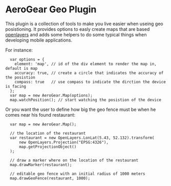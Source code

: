 AeroGear Geo Plugin
===================

This plugin is a collection of tools to make you live easier when useing geo posistioning. It provides options to easly create maps that are based [openlayers](http://openlayers.org/) and adds some helpers to do some typical things when developing mobile applications.

For instance:

```
  var options = {
  	element: 'map', // id of the div element to render the map in, default is map 
    accuracy: true, // create a circle that indicates the accuracy of the posistion
    compass: true   // use compass to indicate the dirction the device is facing
  };
  var map = new AeroGear.Map(options);
  map.watchPosition(); // start watching the posistion of the device

```

Or you want the user to define how big the geo fence must be when he comes near his found restaurant:

```
  var map = new AeroGear.Map();

  // the location of the restaurant
  var restaurant = new OpenLayers.LonLat(5.43, 52.132).transform(
      new OpenLayers.Projection("EPSG:4326"),
      map.getProjectionObject()
  );

  // draw a marker where on the location of the restaurant
  map.drawMarker(restaurant);

  // editable geo fence with an initial radius of 1000 meters
  map.drawGeoFence(restaurant, 1000);
